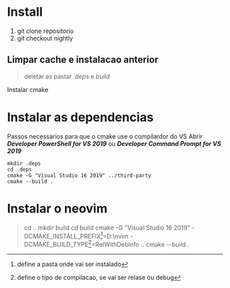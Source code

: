 # Install

1. git clone repositorio
2. git checkout nightly

## Limpar cache e instalacao anterior

> deletar as pastar _.deps_ e _build_

Instalar cmake

# Instalar as dependencias
Passos necessarios para que o cmake use o compilardor do VS
Abrir ***Developer PowerShell for VS 2019*** ou ***Developer Command Prompt for VS 2019***

```
mkdir .deps
cd .deps
cmake -G "Visual Studio 16 2019" ../third-party
cmake --build .
```

# Instalar o neovim
> cd ..
> mkdir build
> cd build
> cmake -G "Visual Studio 16 2019" -DCMAKE_INSTALL_PREFIX[^1]=D:\nvim -DCMAKE_BUILD_TYPE[^2]=RelWithDebInfo ..
> cmake --build .


[^1]: define a pasta onde vai ser instalado
[^2]: define o tipo de compilacao, se vai ser relase ou debug
